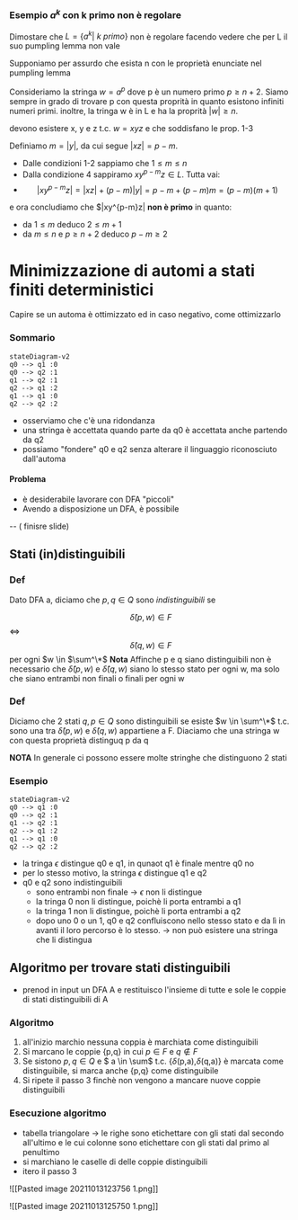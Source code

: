 ### Esempio $a^k$ con k primo non è regolare
Dimostare che  $L = \{a^k |\ k \  primo \}$ non è regolare facendo vedere che per L il suo pumpling lemma non vale

Supponiamo per assurdo che esista n con le proprietà enunciate nel pumpling lemma

Consideriamo la stringa $w = a^p$ dove p è un numero primo $p \geq n +2$. Siamo sempre in grado di trovare p con questa proprità in quanto esistono infiniti numeri primi. inoltre, la tringa w è in L e ha la proprità $|w| \geq n$.

devono esistere x, y e z t.c. $w = xyz$ e che soddisfano le prop. 1-3

Definiamo $m = |y|$, da cui segue $|xz|=p-m$.
  - Dalle condizioni 1-2 sappiamo che $1 \leq m \leq n$ 
  - Dalla condizione 4 sappiramo $xy^{p-m}z \in L$.  Tutta vai:
  - $$ |xy^{p-m}z| = |xz| + (p-m)|y| = p -m+(p-m)m=(p-m)(m+1)$$

e ora concludiamo che $|xy^{p-m}z| **non è primo** in quanto:
- da $1 \leq m$ deduco $2 \leq m +1$ 
- da $m \leq n$ e $p \geq n+2$ deduco $p-m\geq 2$

# Minimizzazione di automi a stati finiti deterministici
Capire se un automa è ottimizzato ed in caso negativo, come ottimizzarlo

### Sommario 
```mermaid 
stateDiagram-v2 
q0 --> q1 :0
q0 --> q2 :1
q1 --> q2 :1
q2 --> q1 :2
q1 --> q1 :0
q2 --> q2 :2
```
- osserviamo che c'è una ridondanza
- una stringa è accettata quando parte da q0 è accettata anche partendo da q2
- possiamo "fondere" q0 e q2 senza alterare il linguaggio riconosciuto dall'automa

#### Problema
- è desiderabile lavorare con DFA "piccoli"
- Avendo a disposizione un DFA, è possibile

-- ( finisre slide)


## Stati (in)distinguibili

### Def
Dato DFA a, diciamo che $p,q \in Q$ sono *indistinguibili* se

$$\hat\delta(p,w) \in F$$ <=> $$\hat\delta(q,w) \in F$$
per ogni $w \in $\sum^\*$
**Nota**
Affinche p e q siano distinguibili non è necessario che $\hat\delta(p,w)$ e $\hat\delta(q,w)$ siano lo stesso stato per ogni w, ma solo che siano entrambi non finali o finali per ogni w

### Def
Diciamo che 2 stati $q,p \in Q$ sono distinguibili se esiste $w \in \sum^\*$ t.c. sono una tra $\hat\delta(p,w)$ e $\hat\delta(q,w)$ appartiene a F.
Diaciamo che una stringa w con questa proprietà distinguq p da q

**NOTA**
In generale ci possono essere molte stringhe che distinguono 2 stati

### Esempio
```mermaid 
stateDiagram-v2 
q0 --> q1 :0
q0 --> q2 :1
q1 --> q2 :1
q2 --> q1 :2
q1 --> q1 :0
q2 --> q2 :2
```

- la tringa $\epsilon$ distingue q0 e q1, in qunaot q1 è finale mentre q0 no
- per lo stesso motivo, la stringa $\epsilon$ distingue q1 e q2
- q0 e q2 sono indistinguibili
	- sono entrambi non finale -> $\epsilon$ non li distingue
	- la tringa 0 non li distingue, poichè li porta entrambi a q1 
	- la tringa 1 non li distingue, poichè li porta entrambi a q2
	- dopo uno 0 o un 1, q0 e q2 confluiscono nello stesso stato e da lì in avanti il loro percorso è lo stesso. -> non può esistere una stringa che li distingua

## Algoritmo per trovare stati distinguibili
- prenod in input un DFA A e restituisco l'insieme di tutte e sole le coppie di stati distinguibili di A

### Algoritmo
1. all'inizio marchio nessuna coppia è marchiata come distinguibili
2. Si marcano le coppie {p,q} in cui $p \in F$ e $q \nin F$
3. Se sistono $p,q \in Q$ e $ a \in \sum$ t.c. {$\delta$(p,a),$\delta$(q,a)} è marcata come distinguibile, si marca anche {p,q} come distinguibile
4. Si ripete il passo 3 finchè non vengono a mancare nuove coppie distinguibili

### Esecuzione algoritmo
- tabella triangolare -> le righe sono etichettare con gli stati dal secondo all'ultimo e le cui colonne sono etichettare con gli stati dal primo al penultimo
- si marchiano le caselle di delle coppie distinguibili
- itero il passo 3

![[Pasted image 20211013123756 1.png]]

![[Pasted image 20211013125750 1.png]]